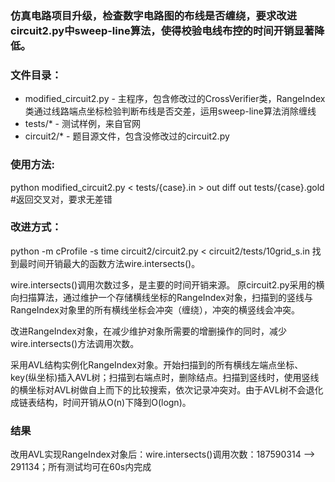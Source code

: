 ### 仿真电路项目升级，检查数字电路图的布线是否缠绕，要求改进circuit2.py中sweep-line算法，使得校验电线布控的时间开销显著降低。

### 文件目录：
  * modified_circuit2.py - 主程序，包含修改过的CrossVerifier类，RangeIndex类通过线路端点坐标检验判断布线是否交差，运用sweep-line算法消除缠线
  * tests/* - 测试样例，来自官网
  * circuit2/* - 题目源文件，包含没修改过的circuit2.py

### 使用方法:
  python modified_circuit2.py < tests/{case}.in > out
  diff out tests/{case}.gold #返回交叉对，要求无差错

### 改进方式：
  python -m cProfile -s time circuit2/circuit2.py < circuit2/tests/10grid_s.in 找到最时间开销最大的函数方法wire.intersects()。

  wire.intersects()调用次数过多，是主要的时间开销来源。
  原circuit2.py采用的横向扫描算法，通过维护一个存储横线坐标的RangeIndex对象，扫描到的竖线与RangeIndex对象里的所有横线坐标会冲突（缠绕），冲突的横竖线会冲突。
  
  改进RangeIndex对象，在减少维护对象所需要的增删操作的同时，减少wire.intersects()方法调用次数。

  采用AVL结构实例化RangeIndex对象。开始扫描到的所有横线左端点坐标、key(纵坐标)插入AVL树；扫描到右端点时，删除结点。扫描到竖线时，使用竖线的横坐标对AVL树做自上而下的比较搜索，依次记录冲突对。由于AVL树不会退化成链表结构，时间开销从O(n)下降到O(logn)。


### 结果
  改用AVL实现RangeIndex对象后：wire.intersects()调用次数：187590314 --> 291134；所有测试均可在60s内完成